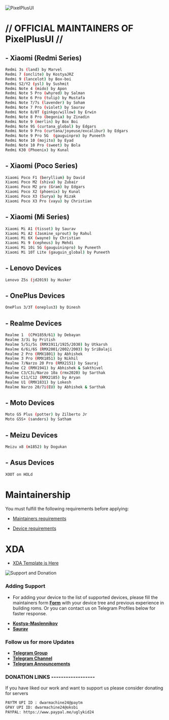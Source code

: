 ![PixelPlusUI](https://i.imgur.com/foReqPr.png "PixelPlusUI")


# // OFFICIAL MAINTAINERS OF PixelPlusUI //

## - Xiaomi (Redmi Series)
```bash
Redmi 3s (land) by Marvel
Redmi 7 (onclite) by KostyaJRZ
Redmi 9 (lancelot) by Box-boi
Redmi S2/Y2 (ysl) by Sushmit
Redmi Note 4 (mido) by Apon
Redmi Note 5 Pro (whyred) by Salman
Redmi Note 6 Pro (tulip) by Mustafa 
Redmi Note 7/7s (lavender) by Soham
Redmi Note 7 Pro (violet) by Saurav
Redmi Note 8/8T (ginkgo/willow) by Erwin 
Redmi Note 8 Pro (begonia) by Zinadin 
Redmi Note 9 (merlin) by Box Boi
Redmi Note 9S (curtana_global) by Edgars
Redmi Note 9 Pro (curtana/joyeuse/excalibur) by Edgars
Redmi Note 9 Pro 5G  (gauguinpro) by Puneeth
Redmi Note 10 (mojito) by Eyad
Redmi Note 10 Pro (sweet) by Bola
Redmi K30 (Phoenix) by Kunal
```

## - Xiaomi (Poco Series)
```bash
Xiaomi Poco F1 (beryllium) by David
Xiaomi Poco M2 (shiva) by Zubair
Xiaomi Poco M2 pro (Gram) by Edgars
Xiaomi Poco X2 (phoenix) by Kunal
Xiaomi Poco X3 (Surya) by Rizak
Xiaomi Poco X3 Pro (vayu) by Christian
```

## - Xiaomi (Mi Series)
```bash
Xiaomi Mi A1 (tissot) by Saurav
Xiaomi Mi A2 (Jasmine_sprout) by Rahul
Xiaomi Mi 6X (wayne) by Christian
Xiaomi Mi 9 (cepheus) by Mehdi
Xiaomi Mi 10i 5G (gauguininpro) by Puneeth
Xiaomi Mi 10T Lite (gauguin_global) by Puneeth
```

## - Lenovo Devices
```bash
Lenovo Z5s (jd2019) by Husker
``` 

## - OnePlus Devices
```bash
OnePlus 3/3T (oneplus3) by Dinesh
```

## - Realme Devices
```bash
Realme 1  (CPH1859/61) by Debayan
Realme 3/3i by Pritish  
Realme 5/5i/5s (RMX1911/1925/2030) by Utkarsh
Realme 6/6i/6S (RMX2001/2002/2003) by SriBalaji
Realme 2 Pro (RMX1801) by Abhishek
Realme 3 Pro (RMX1851) by Nikhil
Realme 7/Narzo 20 Pro (RMX2151) by Sauraj 
Realme C2 (RMX1941) by Abhishek & Sakthivel
Realme C3/C3i/Narzo 10a (rmx2020) by Sarthak
Realme C11/C12 (RMX2185) by Aryan
Realme U1 (RMX1831) by Lokesh
Realme Narzo 20/7i(EU) by Abhishek & Sarthak
```

## - Moto Devices
```bash
Moto G5 Plus (potter) by Zilberto Jr
Moto G5S+ (sanders) by Satham
```

## - Meizu Devices
```bash
Meizu x8 (m1852) by Dogukan
```

## - Asus Devices
```bash
XOOT on HOLd
```

# Maintainership 

You must fulfill the following requirements before applying:

- [Maintainers requirements](https://github.com/PixelPlusUI-Elle/Documentation/blob/main/maintainers_requirements.md)

- [Device requirements](https://github.com/PixelPlusUI-Elle/Documentation/blob/main/device_requirements.md)

# XDA 

- [XDA Template is Here](https://github.com/PixelPlusUI-Elle/Documentation/blob/main/ppui_xda.txt)


![Support and Donation](https://i.imgur.com/aNanj7v.png "Support and Donation")

### Adding Support
 - For adding your device to the list of supported devices, please fill the maintainers form [**Form**](https://docs.google.com/forms/d/e/1FAIpQLScA5G_AUKiJlDWCM4Beaf_059dVZiClHv_rwZsklcXcGq0tzQ/viewform?vc=0&c=0&w=1) with your device tree and previous experience in building roms. Or you can contact us on Telegram Profiles below for faster response.
 * [**Kostya-Maslennikov**](https://t.me/kostyajrz)
 * [**Saurav**](https://t.me/ugly_kid_af)

### Follow  us for more Updates
 * [**Telegram Group**](https://t.me/ppuichat)
 * [**Telegram Channel**](https://t.me/ppuich)
 * [**Telegram Announcements**](https://t.me/ppuinews)

### DONATION LINKS ------------------

If you have liked our work and want to support us please consider donating for servers

```bash
PAYTM UPI ID : dwarmachine24@paytm
GPAY UPI ID: dwarmachine24@oksbi
PAYPAL: https://www.paypal.me/uglykid24
```

